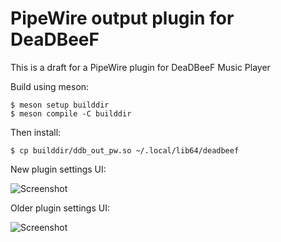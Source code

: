 # PipeWire output plugin for DeaDBeeF

This is a draft for a PipeWire plugin for DeaDBeeF Music Player

Build using meson:

    $ meson setup builddir
    $ meson compile -C builddir

Then install:

    $ cp builddir/ddb_out_pw.so ~/.local/lib64/deadbeef


New plugin settings UI:

![Screenshot](../assets/plugin-settings-newui.png?raw=true)


Older plugin settings UI:

![Screenshot](../assets/pipewire-options.png?raw=true)


